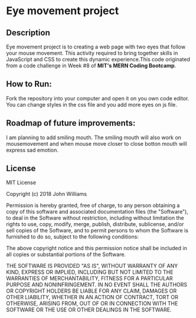 # Eye movement project

## Description

Eye movement project is to creating a web page with two eyes that follow your mouse movement. This activity required to bring together skills in JavaScript and CSS to create this dynamic experience.This code originated from a code challenge in Week #8 of **MIT's MERN Coding Bootcamp**.

## How to Run:

Fork the repository into your computer and open it on you own code editor. You can change styles in the css file and you add more eyes on js file.

## Roadmap of future improvements:

I am planning to add smiling mouth. The smiling mouth will also work on mousemovement and when mouse move closer to close botton mouth will express sad emotion.

## License

MIT License

Copyright (c) 2018 John Williams

Permission is hereby granted, free of charge, to any person obtaining a copy
of this software and associated documentation files (the "Software"), to deal
in the Software without restriction, including without limitation the rights
to use, copy, modify, merge, publish, distribute, sublicense, and/or sell
copies of the Software, and to permit persons to whom the Software is
furnished to do so, subject to the following conditions:

The above copyright notice and this permission notice shall be included in all
copies or substantial portions of the Software.

THE SOFTWARE IS PROVIDED "AS IS", WITHOUT WARRANTY OF ANY KIND, EXPRESS OR
IMPLIED, INCLUDING BUT NOT LIMITED TO THE WARRANTIES OF MERCHANTABILITY,
FITNESS FOR A PARTICULAR PURPOSE AND NONINFRINGEMENT. IN NO EVENT SHALL THE
AUTHORS OR COPYRIGHT HOLDERS BE LIABLE FOR ANY CLAIM, DAMAGES OR OTHER
LIABILITY, WHETHER IN AN ACTION OF CONTRACT, TORT OR OTHERWISE, ARISING FROM,
OUT OF OR IN CONNECTION WITH THE SOFTWARE OR THE USE OR OTHER DEALINGS IN THE
SOFTWARE.
